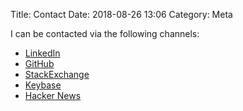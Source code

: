 Title: Contact
Date: 2018-08-26 13:06
Category: Meta

I can be contacted via the following channels:

* [LinkedIn](https://uk.linkedin.com/in/louis-jackman)
* [GitHub](https://github.com/LouisJackman)
* [StackExchange](https://stackoverflow.com/users/1816025/ljackman)
* [Keybase](https://keybase.io/LouisJackman)
* [Hacker News](https://news.ycombinator.com/user?id=ljackman)

